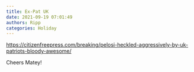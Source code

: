 ```yaml
---
title: Ex-Pat UK
date: 2021-09-19 07:01:49
authors: Ripp
categories: Holiday
---
```


 https://citizenfreepress.com/breaking/pelosi-heckled-aggressively-by-uk-patriots-bloody-awesome/

Cheers Matey!